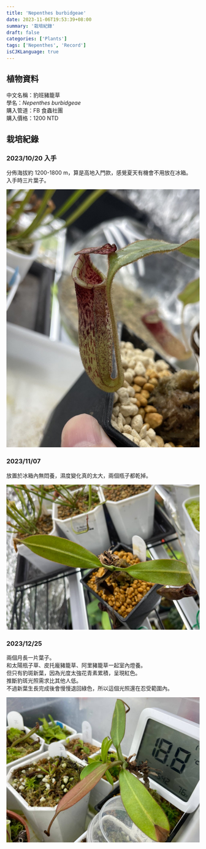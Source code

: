 ```yaml
---
title: 'Nepenthes burbidgeae'
date: 2023-11-06T19:53:39+08:00
summary: '栽培紀錄'
draft: false
categories: ['Plants']
tags: ['Nepenthes', 'Record']
isCJKLanguage: true
---
```


## 植物資料

中文名稱：豹班豬籠草  
學名：*Nepenthes burbidgeae*  
購入管道：FB 食蟲社團  
購入價格：1200 NTD  

## 栽培紀錄

### 2023/10/20 入手

分佈海拔約 1200-1800 m，算是高地入門款，感覺夏天有機會不用放在冰箱。  
入手時三片葉子。  

![2023-10-20](./images/2023-10-20.jpg)

### 2023/11/07

放置於冰箱內無悶養，濕度變化真的太大，兩個瓶子都乾掉。  

![2023-11-07](./images/2023-11-07.jpg)

### 2023/12/25

兩個月長一片葉子。  
和太陽瓶子草、皮托龐豬籠草、阿里豬籠草一起室內燈養。  
但只有豹斑新葉，因為光度太強花青素累積，呈現紅色。  
推斷豹斑光照需求比其他人低。  
不過新葉生長完成後會慢慢退回綠色，所以這個光照還在忍受範圍內。  

![2023-12-25](./images/2023-12-25.jpg)
